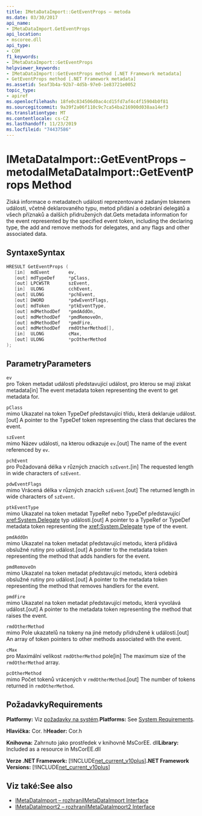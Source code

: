 ```yaml
---
title: IMetaDataImport::GetEventProps – metoda
ms.date: 03/30/2017
api_name:
- IMetaDataImport.GetEventProps
api_location:
- mscoree.dll
api_type:
- COM
f1_keywords:
- IMetaDataImport::GetEventProps
helpviewer_keywords:
- IMetaDataImport::GetEventProps method [.NET Framework metadata]
- GetEventProps method [.NET Framework metadata]
ms.assetid: 5eaf3b4a-92b7-4d5b-97e0-1e83721e0052
topic_type:
- apiref
ms.openlocfilehash: 18fe0c834506d0ac4cd15fd7af4c4f15904b0f81
ms.sourcegitcommit: 9a39f2a06f110c9c7ca54ba216900d038aa14ef3
ms.translationtype: MT
ms.contentlocale: cs-CZ
ms.lasthandoff: 11/23/2019
ms.locfileid: "74437586"
---
```

# <a name="imetadataimportgeteventprops-method"></a><span data-ttu-id="d9770-102">IMetaDataImport::GetEventProps – metoda</span><span class="sxs-lookup"><span data-stu-id="d9770-102">IMetaDataImport::GetEventProps Method</span></span>
<span data-ttu-id="d9770-103">Získá informace o metadatech události reprezentované zadaným tokenem události, včetně deklarovaného typu, metod přidání a odebrání delegátů a všech příznaků a dalších přidružených dat.</span><span class="sxs-lookup"><span data-stu-id="d9770-103">Gets metadata information for the event represented by the specified event token, including the declaring type, the add and remove methods for delegates, and any flags and other associated data.</span></span>  
  
## <a name="syntax"></a><span data-ttu-id="d9770-104">Syntaxe</span><span class="sxs-lookup"><span data-stu-id="d9770-104">Syntax</span></span>  
  
```cpp  
HRESULT GetEventProps (  
   [in]  mdEvent       ev,  
   [out] mdTypeDef     *pClass,   
   [out] LPCWSTR       szEvent,   
   [in]  ULONG         cchEvent,   
   [out] ULONG         *pchEvent,   
   [out] DWORD         *pdwEventFlags,  
   [out] mdToken       *ptkEventType,  
   [out] mdMethodDef   *pmdAddOn,   
   [out] mdMethodDef   *pmdRemoveOn,   
   [out] mdMethodDef   *pmdFire,   
   [out] mdMethodDef   rmdOtherMethod[],   
   [in]  ULONG         cMax,  
   [out] ULONG         *pcOtherMethod  
);  
```  
  
## <a name="parameters"></a><span data-ttu-id="d9770-105">Parametry</span><span class="sxs-lookup"><span data-stu-id="d9770-105">Parameters</span></span>  
 `ev`  
 <span data-ttu-id="d9770-106">pro Token metadat události představující událost, pro kterou se mají získat metadata</span><span class="sxs-lookup"><span data-stu-id="d9770-106">[in] The event metadata token representing the event to get metadata for.</span></span>  
  
 `pClass`  
 <span data-ttu-id="d9770-107">mimo Ukazatel na token TypeDef představující třídu, která deklaruje událost.</span><span class="sxs-lookup"><span data-stu-id="d9770-107">[out] A pointer to the TypeDef token representing the class that declares the event.</span></span>  
  
 `szEvent`  
 <span data-ttu-id="d9770-108">mimo Název události, na kterou odkazuje `ev`.</span><span class="sxs-lookup"><span data-stu-id="d9770-108">[out] The name of the event referenced by `ev`.</span></span>  
  
 `pchEvent`  
 <span data-ttu-id="d9770-109">pro Požadovaná délka v různých znacích `szEvent`.</span><span class="sxs-lookup"><span data-stu-id="d9770-109">[in] The requested length in wide characters of `szEvent`.</span></span>  
  
 `pdwEventFlags`  
 <span data-ttu-id="d9770-110">mimo Vrácená délka v různých znacích `szEvent`.</span><span class="sxs-lookup"><span data-stu-id="d9770-110">[out] The returned length in wide characters of `szEvent`.</span></span>  
  
 `ptkEventType`  
 <span data-ttu-id="d9770-111">mimo Ukazatel na token metadat TypeRef nebo TypeDef představující <xref:System.Delegate> typ události.</span><span class="sxs-lookup"><span data-stu-id="d9770-111">[out] A pointer to a TypeRef or TypeDef metadata token representing the <xref:System.Delegate> type of the event.</span></span>  
  
 `pmdAddOn`  
 <span data-ttu-id="d9770-112">mimo Ukazatel na token metadat představující metodu, která přidává obslužné rutiny pro událost.</span><span class="sxs-lookup"><span data-stu-id="d9770-112">[out] A pointer to the metadata token representing the method that adds handlers for the event.</span></span>  
  
 `pmdRemoveOn`  
 <span data-ttu-id="d9770-113">mimo Ukazatel na token metadat představující metodu, která odebírá obslužné rutiny pro událost.</span><span class="sxs-lookup"><span data-stu-id="d9770-113">[out] A pointer to the metadata token representing the method that removes handlers for the event.</span></span>  
  
 `pmdFire`  
 <span data-ttu-id="d9770-114">mimo Ukazatel na token metadat představující metodu, která vyvolává událost.</span><span class="sxs-lookup"><span data-stu-id="d9770-114">[out] A pointer to the metadata token representing the method that raises the event.</span></span>  
  
 `rmdOtherMethod`  
 <span data-ttu-id="d9770-115">mimo Pole ukazatelů na tokeny na jiné metody přidružené k události.</span><span class="sxs-lookup"><span data-stu-id="d9770-115">[out] An array of token pointers to other methods associated with the event.</span></span>  
  
 `cMax`  
 <span data-ttu-id="d9770-116">pro Maximální velikost `rmdOtherMethod` pole</span><span class="sxs-lookup"><span data-stu-id="d9770-116">[in] The maximum size of the `rmdOtherMethod` array.</span></span>  
  
 `pcOtherMethod`  
 <span data-ttu-id="d9770-117">mimo Počet tokenů vrácených v `rmdOtherMethod`.</span><span class="sxs-lookup"><span data-stu-id="d9770-117">[out] The number of tokens returned in `rmdOtherMethod`.</span></span>  
  
## <a name="requirements"></a><span data-ttu-id="d9770-118">Požadavky</span><span class="sxs-lookup"><span data-stu-id="d9770-118">Requirements</span></span>  
 <span data-ttu-id="d9770-119">**Platformy:** Viz [požadavky na systém](../../../../docs/framework/get-started/system-requirements.md).</span><span class="sxs-lookup"><span data-stu-id="d9770-119">**Platforms:** See [System Requirements](../../../../docs/framework/get-started/system-requirements.md).</span></span>  
  
 <span data-ttu-id="d9770-120">**Hlavička:** Cor. h</span><span class="sxs-lookup"><span data-stu-id="d9770-120">**Header:** Cor.h</span></span>  
  
 <span data-ttu-id="d9770-121">**Knihovna:** Zahrnuto jako prostředek v knihovně MsCorEE. dll</span><span class="sxs-lookup"><span data-stu-id="d9770-121">**Library:** Included as a resource in MsCorEE.dll</span></span>  
  
 <span data-ttu-id="d9770-122">**Verze .NET Framework:** [!INCLUDE[net_current_v10plus](../../../../includes/net-current-v10plus-md.md)]</span><span class="sxs-lookup"><span data-stu-id="d9770-122">**.NET Framework Versions:** [!INCLUDE[net_current_v10plus](../../../../includes/net-current-v10plus-md.md)]</span></span>  
  
## <a name="see-also"></a><span data-ttu-id="d9770-123">Viz také:</span><span class="sxs-lookup"><span data-stu-id="d9770-123">See also</span></span>

- [<span data-ttu-id="d9770-124">IMetaDataImport – rozhraní</span><span class="sxs-lookup"><span data-stu-id="d9770-124">IMetaDataImport Interface</span></span>](../../../../docs/framework/unmanaged-api/metadata/imetadataimport-interface.md)
- [<span data-ttu-id="d9770-125">IMetaDataImport2 – rozhraní</span><span class="sxs-lookup"><span data-stu-id="d9770-125">IMetaDataImport2 Interface</span></span>](../../../../docs/framework/unmanaged-api/metadata/imetadataimport2-interface.md)
